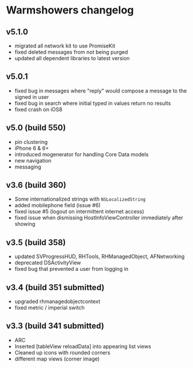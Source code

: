 # Warmshowers changelog

## v5.1.0

- migrated all network kit to use PromiseKit
- fixed deleted messages from not being purged
- updated all dependent libraries to latest version

## v5.0.1

- fixed bug in messages where "reply" would compose a message to the signed in user
- fixed bug in search where initial typed in values return no results
- fixed crash on iOS8

## v5.0 (build 550)

- pin clustering
- iPhone 6 & 6+
- introduced mogenerator for handling Core Data models
- new navigation
- messaging

## v3.6 (build 360)

- Some internationalized strings with `NSLocalizedString`
- added mobilephone field (issue #6)
- fixed issue #5 (logout on intermittent internet access)
- fixed issue when dismissing HostInfoViewController immediately after showing 

## v3.5 (build 358)

- updated SVProgressHUD, RHTools, RHManagedObject, AFNetworking
- deprecated DSActivityView
- fixed bug that prevented a user from logging in

## v3.4 (build 351 submitted)

- upgraded rhmanagedobjectcontext
- fixed metric / imperial switch

## v3.3 (build 341 submitted)

- ARC
- Inserted [tableView reloadData] into appearing list views
- Cleaned up icons with rounded corners
- different map views (corner image)